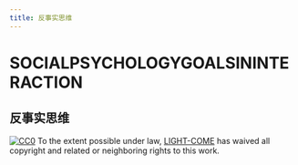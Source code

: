 ```yaml
---
title: 反事实思维
---
```



# SOCIALPSYCHOLOGYGOALSININTERACTION

## 反事实思维


[![CC0](http://mirrors.creativecommons.org/presskit/buttons/88x31/svg/cc-zero.svg)](https://creativecommons.org/publicdomain/zero/1.0/)
To the extent possible under law, [LIGHT-COME](https://github.com/light-come) has waived all copyright and related or neighboring rights to this work.
